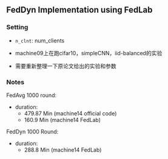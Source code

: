 ## FedDyn Implementation using FedLab

### Setting

- ``n_clnt``: num_clients





- machine09上在跑cifar10，simpleCNN，iid-balanced的实验
- 需要重新整理一下原论文给出的实验和参数



### Notes

FedAvg 1000 round:

- duration: 
  - 479.87 Min (machine14 official code)
  - 160.9 Min (machine14 FedLab)

FedDyn 1000 Round:

- duration:
  - 288.8 Min (machine14 FedLab)

